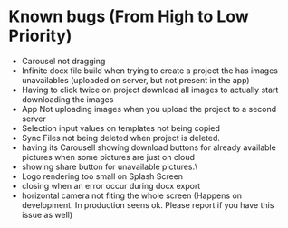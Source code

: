 # Known bugs (From High to Low Priority)

- <PictureInput /> Carousel not dragging
- Infinite docx file build when trying to create a project the has images unavailables (uploaded on server, but not present in the app)
- Having to click twice on project download all images to actually start downloading the images
- App Not uploading images when you upload the project to a second server
- Selection input values on templates not being copied
- Sync Files not being deleted when project is deleted.
- <PictureInput /> having its Carousell showing download buttons for already available pictures when some pictures are just on cloud
- <PictureInput /> showing share button for unavailable pictures.\
- Logo rendering too small on Splash Screen
- <AlertLayer /> closing when an error occur during docx export
- horizontal camera not fiting the whole screen (Happens on development. In production seens ok. Please report if you have this issue as well)
